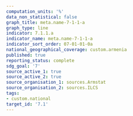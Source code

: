 ```yaml
---
computation_units: '%'
data_non_statistical: false
graph_title: meta.name-7-1-1-a
graph_type: line
indicator: 7.1.1.a
indicator_name: meta.name-7-1-1-a
indicator_sort_order: 07-01-01-0a
national_geographical_coverage: custom.armenia
published: true
reporting_status: complete
sdg_goal: '7'
source_active_1: true
source_active_2: true
source_organisation_1: sources.Armstat
source_organisation_2: sources.ILCS
tags:
- custom.national
target_id: '7.1'
---
```

